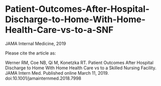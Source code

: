 # Patient-Outcomes-After-Hospital-Discharge-to-Home-With-Home-Health-Care-vs-to-a-SNF
JAMA Internal Medicine, 2019

Please cite the article as: 

Werner RM, Coe NB, Qi M, Konetzka RT. Patient Outcomes After Hospital Discharge to Home With Home Health Care vs to a Skilled Nursing Facility. JAMA Intern Med. Published online March 11, 2019. doi:10.1001/jamainternmed.2018.7998
